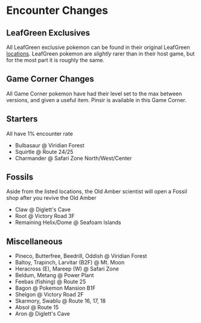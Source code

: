 # Encounter Changes
## LeafGreen Exclusives
All LeafGreen exclusive pokemon can be found in their original LeafGreen 
[locations](https://bulbapedia.bulbagarden.net/wiki/Game-exclusive_Pok%C3%A9mon#Kanto). LeafGreen pokemon are *slightly*
rarer than in their host game, but for the most part it is roughly the same.
## Game Corner Changes
All Game Corner pokemon have had their level set to the max between versions, and given a useful item. Pinsir is 
available in this Game Corner.
## Starters
All have 1% encounter rate
- Bulbasaur @ Viridian Forest
- Squirtle @ Route 24/25
- Charmander @ Safari Zone North/West/Center
## Fossils
Aside from the listed locations, the Old Amber scientist will open a Fossil shop after you revive the Old Amber
- Claw @ Diglett's Cave
- Root @ Victory Road 3F
- Remaining Helix/Dome @ Seafoam Islands
## Miscellaneous
- Pineco, Butterfree, Beedrill, Oddish @ Viridian Forest
- Baltoy, Trapinch, Larvitar (B2F) @ Mt. Moon
- Heracross (E), Mareep (W) @ Safari Zone
- Beldum, Metang @ Power Plant
- Feebas (fishing) @ Route 25
- Bagon @ Pokemon Mansion B1F
- Shelgon @ Victory Road 2F
- Skarmory, Swablu @ Route 16, 17, 18
- Absol @ Route 15
- Aron @ Diglett's Cave